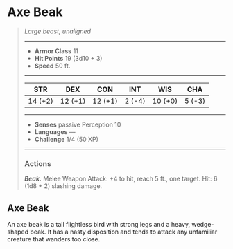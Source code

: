 # Axe Beak
>*Large beast, unaligned*
>___
>- **Armor Class** 11
>- **Hit Points** 19 (3d10 + 3)
>- **Speed** 50 ft.
>___
>|STR|DEX|CON|INT|WIS|CHA|
>|:---:|:---:|:---:|:---:|:---:|:---:|
>|14 (+2)|12 (+1)|12 (+1)|2 (-4)|10 (+0)|5 (-3)|
>___
>- **Senses** passive Perception 10
>- **Languages** —
>- **Challenge** 1/4 (50 XP)
>___
>### Actions
>***Beak.*** Melee Weapon Attack: +4 to hit, reach 5 ft., one target. Hit: 6 (1d8 + 2) slashing damage.
## Axe Beak
An axe beak is a tall flightless bird with strong legs and a heavy, wedge-shaped beak. It has a nasty disposition and tends to attack any unfamiliar creature that wanders too close.